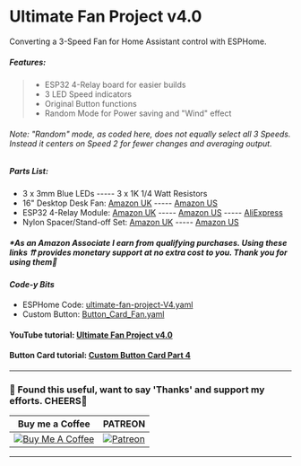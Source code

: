 # Ultimate Fan Project v4.0
Converting a 3-Speed Fan for Home Assistant control with ESPHome.
##### _Features:_

> - ESP32 4-Relay board for easier builds
> - 3 LED Speed indicators
> - Original Button functions
> - Random Mode for Power saving and "Wind" effect
###### Note: "Random" mode, as coded here, does not equally select all 3 Speeds. Instead it centers on Speed 2 for fewer changes and averaging output.
##### Parts List:
- 3 x 3mm Blue LEDs ----- 3 x 1K 1/4 Watt Resistors
- 16" Desktop Desk Fan: [Amazon UK](https://amzn.to/4iP2jC3) ----- [Amazon US](https://amzn.to/4bvbtRD)
- ESP32 4-Relay Module: [Amazon UK](https://amzn.to/4bRIK9I) ----- [Amazon US](https://amzn.to/4bzvFSw) ----- [AliExpress](https://s.click.aliexpress.com/e/_olzHSy9)
- Nylon Spacer/Stand-off Set: [Amazon UK](https://amzn.to/3Rb6MTy) ----- [Amazon US](https://amzn.to/4bxdHjp)
##### *As an Amazon Associate I earn from qualifying purchases. Using these links ⇈ provides monetary support at no extra cost to you. Thank you for using them💖

#### *Code-y Bits*
- ESPHome Code: [ultimate-fan-project-V4.yaml](https://github.com/3ative/ultimate-fan-project-v4/blob/main/ultimate-fan-project-V4.yaml)
- Custom Button: [Button_Card_Fan.yaml](https://github.com/3ative/ultimate-fan-project-V3/blob/main/Button_Card_Fan.yaml)

#### YouTube tutorial: [Ultimate Fan Project v4.0](https://youtu.be/jFA75R_Z6gE)

#### Button Card tutorial: [Custom Button Card Part 4](https://youtu.be/-7Hu9lMZsjw)

---
### 🤝 Found this useful, want to say 'Thanks' and support my efforts. CHEERS🍺
| Buy me a Coffee | PATREON |
|-----------------|---------|
| [![Buy Me A Coffee](https://img.shields.io/badge/Buy%20Me%20A%20Coffee-donate-yellow.svg?style=flat-square&logo=buy-me-a-coffee)](https://www.buymeacoffee.com/3ative) | [![Patreon](https://img.shields.io/badge/Patreon-support-red.svg?style=flat-square&logo=patreon)](https://www.patreon.com/3ative) |
---
